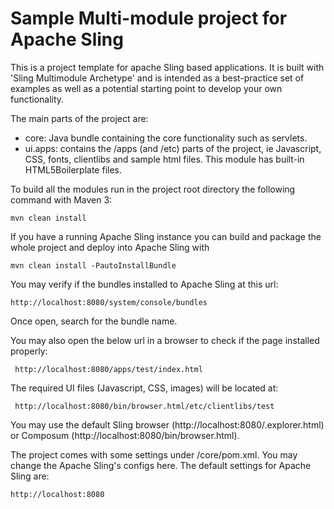 # Sample Multi-module project for Apache Sling

This is a project template for apache Sling based applications. It is built with 'Sling Multimodule Archetype' and is intended as a best-practice set of examples as well as a potential starting point to develop your own functionality.


The main parts of the project are:

* core: Java bundle containing the core functionality such as servlets.
* ui.apps: contains the /apps (and /etc) parts of the project, ie Javascript, CSS, fonts, clientlibs and sample html files. This module has built-in HTML5Boilerplate files.


To build all the modules run in the project root directory the following command with Maven 3:

    mvn clean install

If you have a running Apache Sling instance you can build and package the whole project and deploy into Apache Sling with  

    mvn clean install -PautoInstallBundle
    

You may verify if the bundles installed to Apache Sling at this url:  

    http://localhost:8080/system/console/bundles

Once open, search for the bundle name. 

You may also open the below url in a browser to check if the page installed properly:
     
     http://localhost:8080/apps/test/index.html
     
The required UI files (Javascript, CSS, images) will be located at:

     http://localhost:8080/bin/browser.html/etc/clientlibs/test
     
You may use the default Sling browser (http://localhost:8080/.explorer.html) or Composum (http://localhost:8080/bin/browser.html).



The project comes with some settings under /core/pom.xml. You may change the Apache Sling's configs here. The default settings for Apache Sling are:

    http://localhost:8080

